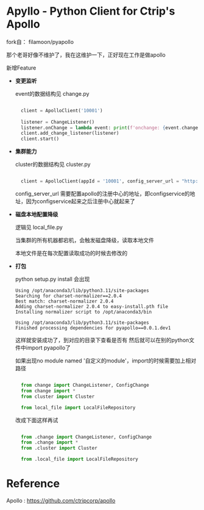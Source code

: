 Apyllo - Python Client for Ctrip's Apollo
================

fork自： filamoon/pyapollo

那个老哥好像不维护了，我在这维护一下，正好现在工作是做apollo

新增Feature
* **变更监听**

  event的数据结构见 change.py

  ```python
  
    client = ApolloClient('10001')
    
    listener = ChangeListener()
    listener.onChange = lambda event: print(f'onchange: {event.changes}')
    client.add_change_listener(listener)
    client.start()
  
  ```
* **集群能力**

  cluster的数据结构见 cluster.py

  ```python
  
    client = ApolloClient(appId = '10001', config_server_url = "http://localhost:8080")
  
  ```
  config_server_url 需要配置apollo的注册中心的地址，即configservice的地址，因为configservice起来之后注册中心就起来了

* **磁盘本地配置降级**

  逻辑见 local_file.py

  当集群的所有机器都宕机，会触发磁盘降级，读取本地文件

  本地文件是在每次配置读取成功的时候去修改的

* **打包**

  python setup.py install
  会出现
  ```
  Using /opt/anaconda3/lib/python3.11/site-packages
  Searching for charset-normalizer==2.0.4
  Best match: charset-normalizer 2.0.4
  Adding charset-normalizer 2.0.4 to easy-install.pth file
  Installing normalizer script to /opt/anaconda3/bin

  Using /opt/anaconda3/lib/python3.11/site-packages
  Finished processing dependencies for pyapollo==0.0.1.dev1
  ```
  这样就安装成功了，到对应的目录下查看是否有
  然后就可以在别的python文件中import pyapollo了

  如果出现no module named '自定义的module'，import的时候需要加上相对路径

  ```python
  
    from change import ChangeListener, ConfigChange
    from change import *
    from cluster import Cluster

    from local_file import LocalFileRepository
  
  ```
  改成下面这样再试
  ```python
  
    from .change import ChangeListener, ConfigChange
    from .change import *
    from .cluster import Cluster

    from .local_file import LocalFileRepository
  
  ```

# Reference
Apollo : https://github.com/ctripcorp/apollo
